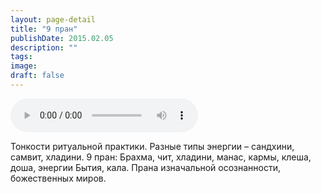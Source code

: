 ```yaml
---
layout: page-detail
title: "9 пран"
publishDate: 2015.02.05
description: ""
tags:
image:
draft: false
---
```


<audio title="2015.02.05 - 9 пран.mp3" src="https://filer-api.advayta.org/v1.0/public/files/73147" controls=""></audio>

 Тонкости ритуальной практики. Разные типы энергии – сандхини, самвит, хладини. 9 пран: Брахма, чит, хладини, манас, кармы, клеша, доша, энергии Бытия, кала. Прана изначальной осознанности, божественных миров. 

  

